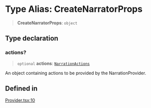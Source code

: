 # Type Alias: CreateNarratorProps

> **CreateNarratorProps**: `object`

## Type declaration

### actions?

> `optional` **actions**: [`NarrationActions`](NarrationActions.md)

An object containing actions to be provided by the NarrationProvider.

## Defined in

[Provider.tsx:10](https://github.com/edspencer/narrator-ai/blob/a524b8822fae61097d8b11019e587b0b06c3350a/packages/react/src/Provider.tsx#L10)
